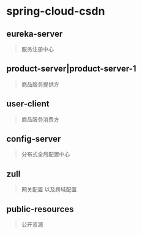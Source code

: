 # spring-cloud-csdn
## eureka-server
>服务注册中心
## product-server|product-server-1
>商品服务提供方
## user-client
>商品服务消费方
## config-server
>分布式全局配置中心
## zull
>网关配置 以及跨域配置
## public-resources
>公开资源
